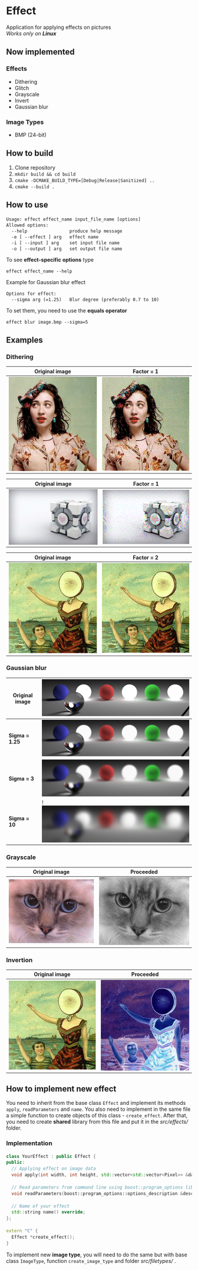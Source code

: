 # Effect
Application for applying effects on pictures  
_Works only on **Linux**_

## Now implemented
### Effects
* Dithering
* Glitch
* Grayscale
* Invert
* Gaussian blur

### Image Types
* BMP (24-bit)

## How to build
1. Clone repository
2. `mkdir build && cd build`
3. `cmake -DCMAKE_BUILD_TYPE=[Debug|Release|Sanitized] ..`
4. `cmake --build .`

## How to use
```
Usage: effect effect_name input_file_name [options]
Allowed options:
  --help                produce help message
  -e [ --effect ] arg   effect name
  -i [ --input ] arg    set input file name
  -o [ --output ] arg   set output file name
```

To see **effect-specific options** type
```
effect effect_name --help
```
Example for Gaussian blur effect
```
Options for effect:
  --sigma arg (=1.25)   Blur degree (preferably 0.7 to 10)
```
To set them, you need to use the **equals operator**
```
effect blur image.bmp --sigma=5
```


## Examples
### Dithering
Original image                     | Factor = 1                            | 
-----------------------------------|----------------------------------------|
![](res/Regina-Spektor.png)| ![](res/Regina-Spektor_dithering.png) | 

Original image                     | Factor = 1                            |
-----------------------------------|----------------------------------------|
![](res/cube.png)| ![](res/cube_dithering.png) |

Original image                     | Factor = 2                            |
-----------------------------------|----------------------------------------|
![](res/in-the-aeroplane-over-the-sea.png)| ![](res/in-the-aeroplane-over-the-sea_dithering.png) |

### Gaussian blur
Original image                     |![](res/cballs.png)                  |
-----------------------------------|---------------------------|
**Sigma = 1.25** | ![](res/cballs_blur.png)|
**Sigma = 3**   |![](res/cballs_blur_3.png)|
**Sigma = 10**   |!![](res/cballs_blur_10.png)|


### Grayscale
Original image                     | Proceeded                            | 
-----------------------------------|----------------------------------------|
![](res/birmancat.png)| ![](res/birmancat_grayscale.png) |

### Invertion
Original image                     | Proceeded                            | 
-----------------------------------|----------------------------------------|
![](res/in-the-aeroplane-over-the-sea.png)| ![](res/in-the-aeroplane-over-the-sea_invert.png) |

## How to implement new effect
You need to inherit from the base class `Effect` and implement its
methods `apply`, `readParameters` and `name`. You also need to implement in the same
file a simple function to create objects of this class - `create_effect`.
After that, you need to create **shared** library from this file and put
it in the _src/effects/_ folder.

### Implementation
```cpp
class YourEffect : public Effect {
public:
  // Applying effect on image data
  void apply(int width, int height, std::vector<std::vector<Pixel>> &data) override;

  // Read parameters from command line using boost::program_options library
  void readParameters(boost::program_options::options_description &desc, int argc, char **argv) override;

  // Name of your effect
  std::string name() override;
};

extern "C" {
  Effect *create_effect();
}
```

To implement new **image type**, you will need to do the same but with base
class `ImageType`, function `create_image_type` and folder _src/filetypes/_
.